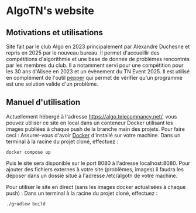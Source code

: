 # AlgoTN's website

## Motivations et utilisations
Site fait par le club Algo en 2023 principalement par Alexandre Duchesne et repris en 2025 par le nouveau bureau. Il permet d'accueillir des compétitions d'algorithmie et une base de donnée de problèmes rencontrés par les membres du club. Il a notamment servi pour une compétition pour les 30 ans d'Alisee en 2023 et un évènement du TN Event 2025. Il est utilisé en complément de l'outil [pepper](https://github.com/TN-Club-Algo/pepper) qui permet de vérifier qu'un programme est une solution valide d'un problème.

## Manuel d'utilisation
Actuellement hébergé à l'adresse https://algo.telecomnancy.net/, vous pouvez utiliser ce site en local dans un conteneur Docker utilisant les images publiées à chaque push de la branche main des projets. 
Pour faire ceci :
Assurer-vous d'avoir [Docker](https://docs.docker.com/engine/install/) d'installé sur votre machine.
Dans un terminal à la racine du projet cloné, effectuez :

``` docker compose up ```
 
Puis le site sera disponible sur le port 8080 à l'adresse localhost:8080.
Pour ajouter des fichiers externes à votre site (problèmes, images) il faudra les déposer dans un dossié situé à l'adresse /etc/algotn de votre machine. 

Pour utiliser le site en direct (sans les images docker actualisées à chaque push) : 
Dans un terminal à la racine du projet cloné, effectuez :

```./gradlew build ```